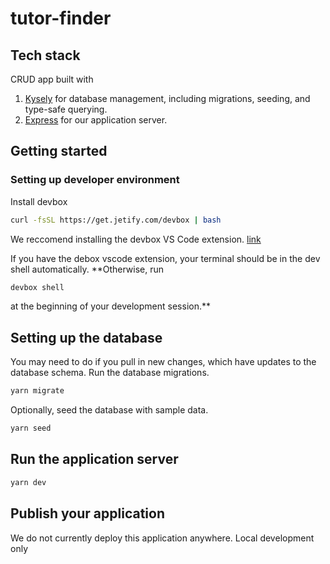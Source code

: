 # tutor-finder

## Tech stack

CRUD app built with

1. [Kysely](https://kysely.dev/) for database management, including migrations, seeding, and type-safe querying.
2. [Express](https://expressjs.com/) for our application server.

## Getting started

### Setting up developer environment

Install devbox

```sh
curl -fsSL https://get.jetify.com/devbox | bash
```

We reccomend installing the devbox VS Code extension. [link](https://marketplace.visualstudio.com/items?itemName=jetpack-io.devbox)

If you have the debox vscode extension, your terminal should be in the dev shell automatically. \*\*Otherwise, run

```sh
devbox shell
```

at the beginning of your development session.\*\*

## Setting up the database

You may need to do if you pull in new changes, which have updates to the database schema.
Run the database migrations.

```sh
yarn migrate
```

Optionally, seed the database with sample data.

```sh
yarn seed
```

## Run the application server

```sh
yarn dev
```

## Publish your application

We do not currently deploy this application anywhere. Local development only
